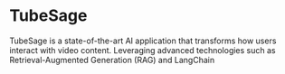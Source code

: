 # TubeSage
 TubeSage is a state-of-the-art AI application that transforms how users interact with video content. Leveraging advanced technologies such as Retrieval-Augmented Generation (RAG) and LangChain

